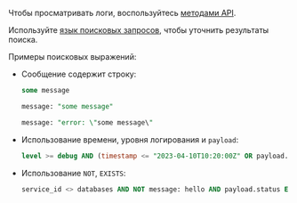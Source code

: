 Чтобы просматривать логи, воспользуйтесь [методами API](/ru/additionals/api/logging).

Используйте [язык поисковых запросов](../../concepts/search-tools/), чтобы уточнить результаты поиска.

Примеры поисковых выражений:

- Сообщение содержит строку:

  ```sql
  some message
  ```

  ```sql
  message: "some message"
  ```

  ```sql
  message: "error: \"some message\"
  ```

- Использование времени, уровня логирования и `payload`:

  ```sql
  level >= debug AND (timestamp <= "2023-04-10T10:20:00Z" OR payload.code = 200)
  ```

- Использование `NOT`, `EXISTS`:

  ```sql
  service_id <> databases AND NOT message: hello AND payload.status EXISTS
  ```
